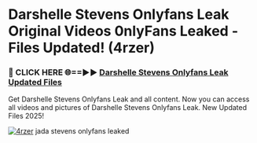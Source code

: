 # Darshelle Stevens Onlyfans Leak Original Videos 0nlyFans Leaked - Files Updated! (4rzer)

<h3>🔴 CLICK HERE 🌐==►► <a href="https://tinyurl.com/3hn5wdd3" rel="nofollow">Darshelle Stevens Onlyfans Leak Updated Files</a></h3>

Get Darshelle Stevens Onlyfans Leak and all content. Now you can access all videos and pictures of Darshelle Stevens Onlyfans Leak. New Updated Files 2025!

[![4rzer](https://i.imgur.com/4HnBqBT.gif)](https://tinyurl.com/3hn5wdd3)
jada stevens onlyfans leaked